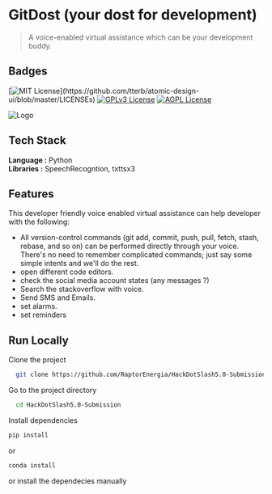 
# GitDost (your dost for development)
> A voice-enabled virtual assistance which can be your development buddy.

## Badges

<!-- Add badges from somewhere like: [shields.io](https://shields.io/) -->

[![MIT License](https://img.shields.io/apm/l/atomic-design-ui.svg?)](https://github.com/tterb/atomic-design-ui/blob/master/LICENSEs)
[![GPLv3 License](https://img.shields.io/badge/License-GPL%20v3-yellow.svg)](https://opensource.org/licenses/)
[![AGPL License](https://img.shields.io/badge/license-AGPL-blue.svg)](http://www.gnu.org/licenses/agpl-3.0)

![Logo](https://pngimage.net/wp-content/uploads/2018/05/assistance-png.png)


## Tech Stack

**Language :** Python \
**Libraries :**  SpeechRecogntion, txttsx3



## Features
This developer friendly voice enabled virtual assistance can help developer with the following:

- All version-control commands (git add, commit, push, pull, fetch, stash, rebase, and so on) can be performed directly through your voice. There's no need to remember complicated commands; just say some simple intents and we'll do the rest.
- open different code editors.
- check the social media account states (any messages ?)
- Search the stackoverflow with voice.
- Send SMS and Emails.
- set alarms.
- set reminders 


## Run Locally

Clone the project

```bash
  git clone https://github.com/RaptorEnergia/HackDotSlash5.0-Submission
```

Go to the project directory

```bash
  cd HackDotSlash5.0-Submission
```

Install dependencies

```bash
pip install 
```
or
```bash
conda install
```
or 
install the dependecies manually
